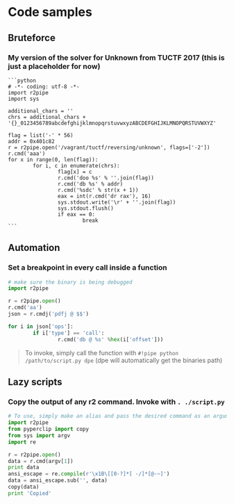 <!-- TITLE: Code samples -->
# Code samples
## Bruteforce
### My version of the solver for Unknown from TUCTF 2017 (this is just a placeholder for now)

	```python
	# -*- coding: utf-8 -*-
	import r2pipe
	import sys

	additional_chars = ''
	chrs = additional_chars + '{}_0123456789abcdefghijklmnopqrstuvwxyzABCDEFGHIJKLMNOPQRSTUVWXYZ'

	flag = list('-' * 56)
	addr = 0x401c82
	r = r2pipe.open('/vagrant/tuctf/reversing/unknown', flags=['-2'])
	r.cmd('aaa')
	for x in range(0, len(flag)):
			for i, c in enumerate(chrs):
					flag[x] = c
					r.cmd('doo %s' % ''.join(flag))
					r.cmd('db %s' % addr)
					r.cmd('%sdc' % str(x + 1))
					eax = int(r.cmd('dr rax'), 16)
					sys.stdout.write('\r' + ''.join(flag))
					sys.stdout.flush()
					if eax == 0:
							break
	```
	
## Automation
### Set a breakpoint in every call inside a function
	
```python
# make sure the binary is being debugged
import r2pipe

r = r2pipe.open()
r.cmd('aa')
json = r.cmdj('pdfj @ $$')

for i in json['ops']:
		if i['type'] == 'call':
				r.cmd('db @ %s' %hex(i['offset']))
```
> To invoke, simply call the function with `#!pipe python /path/to/script.py dpe` (dpe will automatically get the binaries path)

## Lazy scripts
### Copy the output of any r2 command. Invoke with `. ./script.py`
```python
# To use, simply make an alias and pass the desired command as an argument
import r2pipe
from pyperclip import copy
from sys import argv
import re

r = r2pipe.open()
data = r.cmd(argv[1])
print data
ansi_escape = re.compile(r'\x1B\[[0-?]*[ -/]*[@-~]')
data = ansi_escape.sub('', data)
copy(data)
print 'Copied'
```